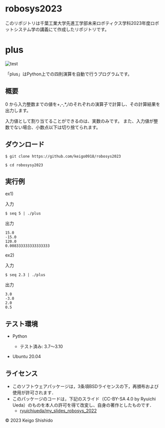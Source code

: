 # robosys2023

このリポジトリは千葉工業大学先進工学部未来ロボティクス学科2023年度ロボットシステム学の講義にて作成したリポジトリです。

# plus

![test](https://github.com/keigo0918/robosys2023/actions/workflows/test.yml/badge.svg)

「plus」はPython上での四則演算を自動で行うプログラムです。

## 概要

0 から入力整数までの値を+,-,*,/のそれぞれの演算子で計算し、その計算結果を出力します。

入力値として割り当てることができるのは、実数のみです。 
また、入力値が整数でない場合、小数点以下は切り捨てられます。

## ダウンロード

```
$ git clone https://github.com/keigo0918/robosys2023
```

```
$ cd robosysy2023
```

## 実行例

ex1)

入力

```
$ seq 5 | ./plus
```

出力

```
15.0
-15.0
120.0
0.008333333333333333
```

ex2)

入力

```
$ seq 2.3 | ./plus
```

出力

```
3.0
-3.0
2.0
0.5
```

## テスト環境

* Python
  * テスト済み: 3.7〜3.10

* Ubuntu 20.04

## ライセンス

* このソフトウェアパッケージは，3条項BSDライセンスの下，再頒布および使用が許可されます．
* このパッケージのコードは，下記のスライド（CC-BY-SA 4.0 by Ryuichi Ueda）のものを本人の許可を得て改変し、自身の著作としたものです．
  * [ryuichiueda/my_slides_robosys_2022](https://github.com/ryuichiueda/my_slides/tree/master/robosys_2022)

© 2023 Keigo Shishido  
